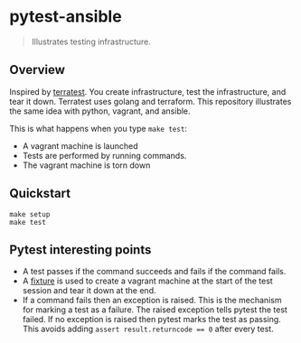 # pytest-ansible

> Illustrates testing infrastructure.

## Overview

Inspired by [terratest](https://github.com/gruntwork-io/terratest).
You create infrastructure, test the infrastructure, and tear it down.
Terratest uses golang and terraform. This repository illustrates the same idea with python, vagrant, and ansible.

This is what happens when you type `make test`:

- A vagrant machine is launched
- Tests are performed by running commands.
- The vagrant machine is torn down

## Quickstart

```
make setup
make test
```

## Pytest interesting points

* A test passes if the command succeeds and fails if the command fails.
* A [fixture](https://docs.pytest.org/en/stable/fixture.html#scope-sharing-fixtures-across-classes-modules-packages-or-session) is used to create a vagrant machine at the start of the test session and tear it down at the end.
* If a command fails then an exception is raised. This is the mechanism for marking a test as a failure. The raised exception tells pytest the test failed. If no exception is raised then pytest marks the test as passing. This avoids adding `assert result.returncode == 0` after every test.
